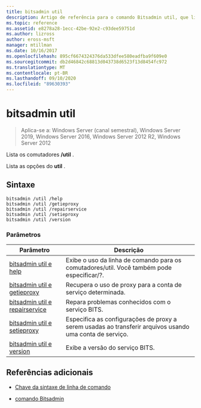 ```yaml
---
title: bitsadmin util
description: Artigo de referência para o comando Bitsadmin util, que lista as opções do util.
ms.topic: reference
ms.assetid: e8278a28-1ecc-42be-92e2-c93dee59751d
ms.author: lizross
author: eross-msft
manager: mtillman
ms.date: 10/16/2017
ms.openlocfilehash: 895cf6674324376da533dfee580eadfba9f609e0
ms.sourcegitcommit: db2d46842c68813d043738d6523f13d8454fc972
ms.translationtype: MT
ms.contentlocale: pt-BR
ms.lasthandoff: 09/10/2020
ms.locfileid: "89630393"
---
```

# <a name="bitsadmin-util"></a>bitsadmin util

> Aplica-se a: Windows Server (canal semestral), Windows Server 2019, Windows Server 2016, Windows Server 2012 R2, Windows Server 2012

Lista os comutadores **/util** .

Lista as opções do **util** .

## <a name="syntax"></a>Sintaxe

```
bitsadmin /util /help
bitsadmin /util /getieproxy
bitsadmin /util /repairservice
bitsadmin /util /setieproxy
bitsadmin /util /version
```

### <a name="parameters"></a>Parâmetros

| Parâmetro | Descrição |
| --------- | ----------- |
| [bitsadmin util e help](bitsadmin-util-and-help.md) | Exibe o uso da linha de comando para os comutadores/util. Você também pode especificar/?. |
| [bitsadmin util e getieproxy](bitsadmin-util-and-getieproxy.md) | Recupera o uso de proxy para a conta de serviço determinada. |
| [bitsadmin util e repairservice](bitsadmin-util-and-repairservice.md) | Repara problemas conhecidos com o serviço BITS. |
| [bitsadmin util e setieproxy](bitsadmin-util-and-setieproxy.md) | Especifica as configurações de proxy a serem usadas ao transferir arquivos usando uma conta de serviço. |
| [bitsadmin util e version](bitsadmin-util-and-version.md) | Exibe a versão do serviço BITS. |

## <a name="additional-references"></a>Referências adicionais

- [Chave da sintaxe de linha de comando](command-line-syntax-key.md)

- [comando Bitsadmin](bitsadmin.md)
